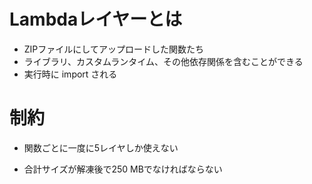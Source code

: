 # Lambdaレイヤーとは


* ZIPファイルにしてアップロードした関数たち
* ライブラリ、カスタムランタイム、その他依存関係を含むことができる
* 実行時に import される






# 制約
* 関数ごとに一度に5レイヤしか使えない

* 合計サイズが解凍後で250 MBでなければならない
